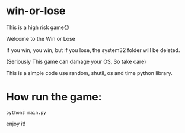 # win-or-lose
This is a high risk game😓

Welcome to the Win or Lose

If you win, you win, but if you lose, the system32 folder will be deleted.

(Seriously This game can damage your OS, So take care)

This is a simple code use random, shutil, os and time python library.

# How run the game:

```
python3 main.py
```

enjoy it!
